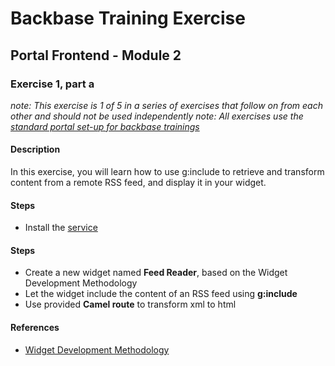 # Backbase Training Exercise

## Portal Frontend - Module 2

### Exercise 1, part a

_note: This exercise is 1 of 5 in a series of exercises that follow on from each other and should not be used independently_
_note: All exercises use the [standard portal set-up for backbase trainings](https://my.backbase.com/resources/how-to-guides/getting-your-first-launchpad-based-portal-set-up/)_

#### Description

In this exercise, you will learn how to use g:include to retrieve and transform content from a remote RSS feed, and display it in your widget.

#### Steps

 - Install the [service](../../feed-service-module/)

#### Steps

 - Create a new widget named **Feed Reader**, based on the Widget Development Methodology
 - Let the widget include the content of an RSS feed using **g:include**
 - Use provided **Camel route** to transform xml to html

#### References

 - [Widget Development Methodology](https://github.com/Backbase/methodology-widget-development)

